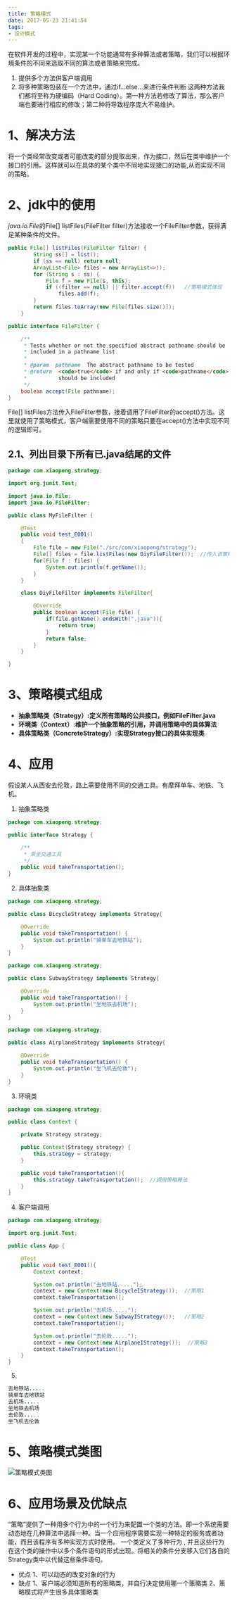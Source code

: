 ```yaml
---
title: 策略模式
date: 2017-05-23 21:41:54
tags:
- 设计模式
---
```


在软件开发的过程中，实现某一个功能通常有多种算法或者策略，我们可以根据环境条件的不同来选取不同的算法或者策略来完成。
1. 提供多个方法供客户端调用
2. 将多种策略包装在一个方法中，通过if...else...来进行条件判断
这两种方法我们都将至称为硬编码（Hard Coding）。第一种方法若修改了算法，那么客户端也要进行相应的修改；第二种将导致程序庞大不易维护。

# 1、解决方法
将一个类经常改变或者可能改变的部分提取出来，作为接口，然后在类中维护一个接口的引用。这样就可以在具体的某个类中不同地实现接口的功能,从而实现不同的策略。

<!-- more -->

# 2、jdk中的使用
*java.io.File*的File[] listFiles(FileFilter filter)方法接收一个FileFilter参数，获得满足某种条件的文件。

```java
public File[] listFiles(FileFilter filter) {
        String ss[] = list();
        if (ss == null) return null;
        ArrayList<File> files = new ArrayList<>();
        for (String s : ss) {
            File f = new File(s, this);
            if ((filter == null) || filter.accept(f))   //策略模式体现
                files.add(f);
        }
        return files.toArray(new File[files.size()]);
    }

```
```java
public interface FileFilter {

    /**
     * Tests whether or not the specified abstract pathname should be
     * included in a pathname list.
     *
     * @param  pathname  The abstract pathname to be tested
     * @return  <code>true</code> if and only if <code>pathname</code>
     *          should be included
     */
    boolean accept(File pathname);
}
```

File[] listFiles方法传入FileFilter参数，接着调用了FileFilter的accept()方法。这里就使用了策略模式，客户端需要使用不同的策略只要在accept()方法中实现不同的逻辑即可。

## 2.1、列出目录下所有已.java结尾的文件
```java
package com.xiaopeng.strategy;

import org.junit.Test;

import java.io.File;
import java.io.FileFilter;

public class MyFileFilter {

    @Test
    public void test_E001()
    {
        File file = new File("./src/com/xiaopeng/strategy");
        File[] files = file.listFiles(new DiyFileFilter());  //传入该策略（只列出所有以.java结尾的文件）
        for(File f : files) {
            System.out.println(f.getName());
        }
    }

    class DiyFileFilter implements FileFilter{

        @Override
        public boolean accept(File file) {
            if(file.getName().endsWith(".java")){
                return true;
            }
            return false;
        }
    }

}

```

# 3、策略模式组成
- **抽象策略类（Strategy）:定义所有策略的公共接口，例如FileFilter.java**
- **环境类（Context）:维护一个抽象策略的引用，并调用策略中的具体算法**
- **具体策略类（ConcreteStrategy）:实现Strategy接口的具体实现类**

# 4、应用
假设某人从西安去伦敦，路上需要使用不同的交通工具。有摩拜单车、地铁、飞机。
1. 抽象策略类

```java
package com.xiaopeng.strategy;

public interface Strategy {

    /**
     * 乘坐交通工具
     */
    public void takeTransportation();
}

```

2. 具体抽象类

```java
package com.xiaopeng.strategy;

public class BicycleStrategy implements Strategy{

    @Override
    public void takeTransportation() {
        System.out.println("骑单车去地铁站");
    }
}

```
```java
package com.xiaopeng.strategy;

public class SubwayStrategy implements Strategy{

    @Override
    public void takeTransportation() {
        System.out.println("坐地铁去机场");
    }
}

```
```java
package com.xiaopeng.strategy;

public class AirplaneStrategy implements Strategy{

    @Override
    public void takeTransportation() {
        System.out.println("坐飞机去伦敦");
    }
}

```

3. 环境类

```java
package com.xiaopeng.strategy;

public class Context {

    private Strategy strategy;

    public Context(Strategy strategy) {
        this.strategy = strategy;
    }

    public void takeTransportation(){
        this.strategy.takeTransportation();  //调用策略算法
    }
}

```

4. 客户端调用

```java
package com.xiaopeng.strategy;

import org.junit.Test;

public class App {

    @Test
    public void test_E001(){
        Context context;

        System.out.println("去地铁站.....");
        context = new Context(new BicycleIStrategy());  //策略1
        context.takeTransportation();

        System.out.println("去机场.....");
        context = new Context(new SubwayIStrategy());   //策略2
        context.takeTransportation();

        System.out.println("去伦敦.....");
        context = new Context(new AirplaneIStrategy());  //策略3
        context.takeTransportation();
    }
}

```

5. 
```java
去地铁站.....
骑单车去地铁站
去机场.....
坐地铁去机场
去伦敦.....
坐飞机去伦敦
```

# 5、策略模式类图
![策略模式类图](/img/设计模式/策略模式/Strategy.png)
# 6、应用场景及优缺点
“策略”提供了一种用多个行为中的一个行为来配置一个类的方法。即一个系统需要动态地在几种算法中选择一种。当一个应用程序需要实现一种特定的服务或者功能，而且该程序有多种实现方式时使用。
一个类定义了多种行为 , 并且这些行为在这个类的操作中以多个条件语句的形式出现。将相关的条件分支移入它们各自的Strategy类中以代替这些条件语句。
- 优点
1、可以动态的改变对象的行为
- 缺点
1、客户端必须知道所有的策略类，并自行决定使用哪一个策略类
2、策略模式将产生很多具体策略类














